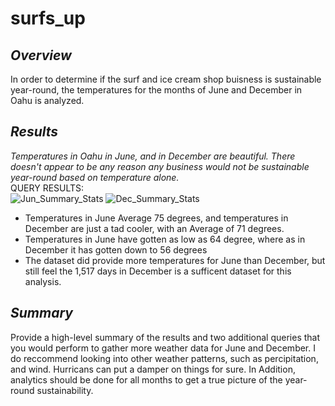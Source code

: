 # surfs_up

## _Overview_ 
In order to determine if the surf and ice cream shop buisness is sustainable year-round, the temperatures for the months of June and December in Oahu is analyzed.

## _Results_
_Temperatures in Oahu in June, and in December are beautiful. There doesn't appear to be any reason any business would not be sustainable year-round based on temperature alone._<br/>
QUERY RESULTS:<br/>
![Jun_Summary_Stats](https://user-images.githubusercontent.com/90797036/141019499-25c5148f-3524-4e7a-973d-2c4ee5a69f25.png)
![Dec_Summary_Stats](https://user-images.githubusercontent.com/90797036/141019513-fc97ae80-0520-4663-98b3-d0b78fab98de.png)
- Temperatures in June Average 75 degrees, and temperatures in December are just a tad cooler, with an Average of 71 degrees.
- Temperatures in June have gotten as low as 64 degree, where as in December it has gotten down to 56 degrees
- The dataset did provide more temperatures for June than December, but still feel the 1,517 days in December is a sufficent dataset for this analysis.

## _Summary_
Provide a high-level summary of the results and two additional queries that you would perform to gather more weather data for June and December.
I do reccommend looking into other weather patterns, such as percipitation, and wind. Hurricans can put a damper on things for sure.
In Addition, analytics should be done for all months to get a true picture of the year-round sustainability.
